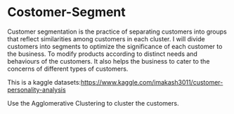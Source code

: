# Costomer-Segment
Customer segmentation is the practice of separating customers into groups that reflect similarities among customers in each cluster. I will divide customers into segments to optimize the significance of each customer to the business. To modify products according to distinct needs and behaviours of the customers. It also helps the business to cater to the concerns of different types of customers.

This is a kaggle datasets:https://www.kaggle.com/imakash3011/customer-personality-analysis

Use the Agglomerative Clustering to cluster the customers.
